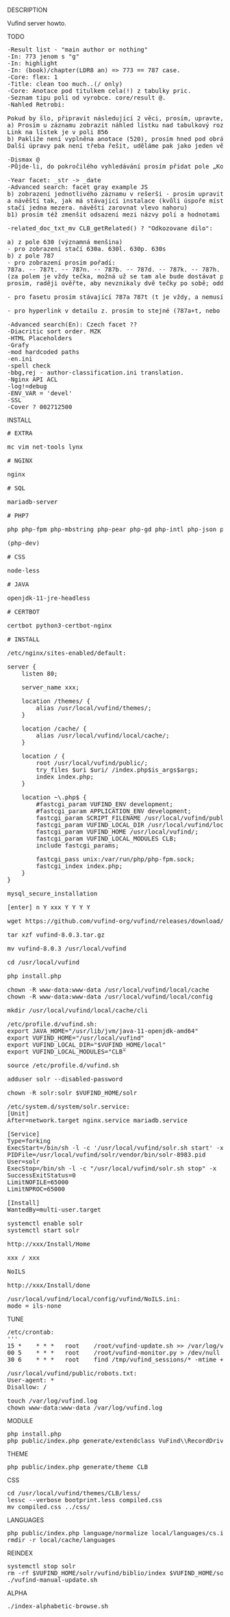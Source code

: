 DESCRIPTION

Vufind server howto.

TODO
<pre>
-Result list - "main author or nothing"
-In: 773 jenom s "g"
-In: highlight
-In: (book)/chapter(LDR8 an) => 773 == 787 case.
-Core: flex: 1
-Title: clean too much..(/ only)
-Core: Anotace pod titulkem cela(!) z tabulky pric.
-Seznam tipu poli od vyrobce. core/result @.
-Nahled Retrobi:

Pokud by šlo, připravit následující 2 věci, prosím, upravte, pokud by to mělo být na delší úpravu, nechte být (ve stávající verzi to není)
a) Prosím u záznamu zobrazit náhled lístku nad tabulkový rozpis v proporcích dle vzoru zde: https://atelier-tippman.cz/UCL/webCLB/v6/VuFind_detail_RETROBI.html  (hned pod název);
Link na lístek je v poli 856
b) Pakliže není vyplněna anotace (520), prosím hned pod obrázek dát s návěštím „OCR přepis lístku:“ obsah pole 989a
Další úpravy pak není třeba řešit, uděláme pak jako jeden větší balík

-Dismax @
-Půjde-li, do pokročilého vyhledávání prosím přidat pole „Konspekt“ (=“Obor“=072a), „MDT“, „OCR přepis RETROBI“, „Aktuální excerpce“, „Ukončená excerpce“, „Systémové číslo“ a „Excerptor“  (v klidu v tomto pořadí)

-Year facet: _str -> _date
-Advanced search: facet gray example JS
b) zobrazení jednotlivého záznamu v rešerši - prosím upravit zalomování
a návěští tak, jak má stávající instalace (kvůli úspoře místa, tj. nedosazovat tabulátorem,
stačí jedna mezera. návěští zarovnat vlevo nahoru)
b1) prosím též zmenšit odsazení mezi názvy polí a hodnotami u zobrazení jednotlivého záznamu

-related_doc_txt_mv CLB_getRelated() ? "Odkozovane dilo":

a) z pole 630 (významná menšina)
- pro zobrazení stačí 630a. 630l. 630p. 630s
b) z pole 787
- pro zobrazení prosím pořadí:
787a. -- 787t. -- 787n. -- 787b. -- 787d. -- 787k. -- 787h. -- 787x. -- 787z. [787-4]
(za polem je vždy tečka, možná už se tam ale bude dostávat přímo ze záznamu;
prosím, raději ověřte, aby nevznikaly dvě tečky po sobě; oddělující znak je spojovník = krátká pomlčka)

- pro fasetu prosím stávající 787a 787t (t je vždy, a nemusí být pokaždé) nebo 630alps

- pro hyperlink v detailu z. prosím to stejné (787a+t, nebo 630alps)

-Advanced search(En): Czech facet ??
-Diacritic sort order. MZK
-HTML Placeholders
-Grafy
-mod hardcoded paths
-en.ini
-spell check
-bbg,rej - author-classification.ini translation.
-Nginx API ACL
-log!=debug
-ENV_VAR = 'devel'
-SSL
-Cover ? 002712500
</pre>
INSTALL
<pre>
# EXTRA

mc vim net-tools lynx

# NGINX

nginx

# SQL

mariadb-server

# PHP7

php php-fpm php-mbstring php-pear php-gd php-intl php-json php-ldap php-mysql php-xml php-soap php-curl

(php-dev)

# CSS

node-less

# JAVA

openjdk-11-jre-headless

# CERTBOT

certbot python3-certbot-nginx

# INSTALL

/etc/nginx/sites-enabled/default:

server {
	listen 80;

	server_name xxx;

	location /themes/ {
		alias /usr/local/vufind/themes/;
	}

	location /cache/ {
		alias /usr/local/vufind/local/cache/;
	}

	location / {
		root /usr/local/vufind/public/;
		try_files $uri $uri/ /index.php$is_args$args;
		index index.php;
	}

	location ~\.php$ {
		#fastcgi_param VUFIND_ENV development;
		#fastcgi_param APPLICATION_ENV development;
		fastcgi_param SCRIPT_FILENAME /usr/local/vufind/public/index.php;
		fastcgi_param VUFIND_LOCAL_DIR /usr/local/vufind/local/;
		fastcgi_param VUFIND_HOME /usr/local/vufind/;
		fastcgi_param VUFIND_LOCAL_MODULES CLB;
		include fastcgi_params;

		fastcgi_pass unix:/var/run/php/php-fpm.sock;
		fastcgi_index index.php;
	}
}

mysql_secure_installation

[enter] n Y xxx Y Y Y Y

wget https://github.com/vufind-org/vufind/releases/download/v8.0.3/vufind-8.0.3.tar.gz

tar xzf vufind-8.0.3.tar.gz

mv vufind-8.0.3 /usr/local/vufind

cd /usr/local/vufind

php install.php

chown -R www-data:www-data /usr/local/vufind/local/cache
chown -R www-data:www-data /usr/local/vufind/local/config

mkdir /usr/local/vufind/local/cache/cli

/etc/profile.d/vufind.sh:
export JAVA_HOME="/usr/lib/jvm/java-11-openjdk-amd64"
export VUFIND_HOME="/usr/local/vufind"
export VUFIND_LOCAL_DIR="$VUFIND_HOME/local"
export VUFIND_LOCAL_MODULES="CLB"

source /etc/profile.d/vufind.sh

adduser solr --disabled-password

chown -R solr:solr $VUFIND_HOME/solr

/etc/system.d/system/solr.service:
[Unit]
After=network.target nginx.service mariadb.service

[Service]
Type=forking
ExecStart=/bin/sh -l -c '/usr/local/vufind/solr.sh start' -x
PIDFile=/usr/local/vufind/solr/vendor/bin/solr-8983.pid
User=solr
ExecStop=/bin/sh -l -c "/usr/local/vufind/solr.sh stop" -x
SuccessExitStatus=0
LimitNOFILE=65000
LimitNPROC=65000

[Install]
WantedBy=multi-user.target

systemctl enable solr
systemctl start solr

http://xxx/Install/Home

xxx / xxx

NoILS

http://xxx/Install/done

/usr/local/vufind/local/config/vufind/NoILS.ini:
mode = ils-none
</pre>
TUNE
<pre>
/etc/crontab:
'''
15 *	* * *	root	/root/vufind-update.sh >> /var/log/vufind-update.log 2>&1 &
00 5	* * *	root	/root/vufind-monitor.py > /dev/null 2>&1 &
30 6	* * *	root	find /tmp/vufind_sessions/&ast; -mtime +5 -exec rm {} \; > /dev/null &

/usr/local/vufind/public/robots.txt:
User-agent: *
Disallow: /

touch /var/log/vufind.log
chown www-data:www-data /var/log/vufind.log
</pre>
MODULE
<pre>
php install.php
php public/index.php generate/extendclass VuFind\\RecordDriver\\SolrMarc CLB
</pre>
THEME
<pre>
php public/index.php generate/theme CLB
</pre>
CSS
<pre>
cd /usr/local/vufind/themes/CLB/less/
lessc --verbose bootprint.less compiled.css
mv compiled.css ../css/
</pre>
LANGUAGES
<pre>
php public/index.php language/normalize local/languages/cs.ini
rmdir -r local/cache/languages
</pre>
REINDEX
<pre>
systemctl stop solr
rm -rf $VUFIND_HOME/solr/vufind/biblio/index $VUFIND_HOME/solr/vufind/spell*
./vufind-manual-update.sh
</pre>
ALPHA
<pre>
./index-alphabetic-browse.sh
</pre>

